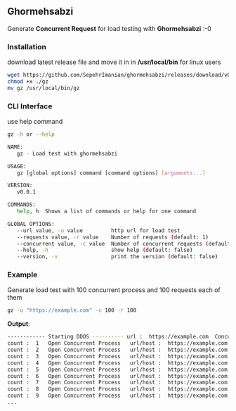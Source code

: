## Ghormehsabzi
Generate **Concurrent Request** for load testing with **Ghormehsabzi** :-0

### Installation

download latest release file and move it in in **/usr/local/bin** for linux users

```bash
wget https://github.com/SepehrImanian/ghormehsabzi/releases/download/v0.0.1/gz
chmod +x ./gz
mv gz /usr/local/bin/gz
```

### CLI Interface

use help command
```bash
gz -h or --help
```
```bash
NAME:
   gz - Load test with ghormehsabzi

USAGE:
   gz [global options] command [command options] [arguments...]

VERSION:
   v0.0.1

COMMANDS:
   help, h  Shows a list of commands or help for one command

GLOBAL OPTIONS:
   --url value, -u value         http url for load test
   --requests value, -r value    Number of requests (default: 1)
   --concurrent value, -c value  Number of concurrent requests (default: 1)
   --help, -h                    show help (default: false)
   --version, -v                 print the version (default: false)
```

### Example
Generate load test with 100 concurrent process and 100 requests each of them
```bash
gz -u "https://example.com" -c 100 -r 100
```
**Output**:
```bash
------------ Starting DDOS ---------- url :  https://example.com  Concurrents :  10   Requests :  1
count :  1   Open Concurrent Process   url/host :  https://example.com
count :  2   Open Concurrent Process   url/host :  https://example.com
count :  3   Open Concurrent Process   url/host :  https://example.com
count :  4   Open Concurrent Process   url/host :  https://example.com
count :  5   Open Concurrent Process   url/host :  https://example.com
count :  6   Open Concurrent Process   url/host :  https://example.com
count :  7   Open Concurrent Process   url/host :  https://example.com
count :  8   Open Concurrent Process   url/host :  https://example.com
count :  9   Open Concurrent Process   url/host :  https://example.com
...
```
